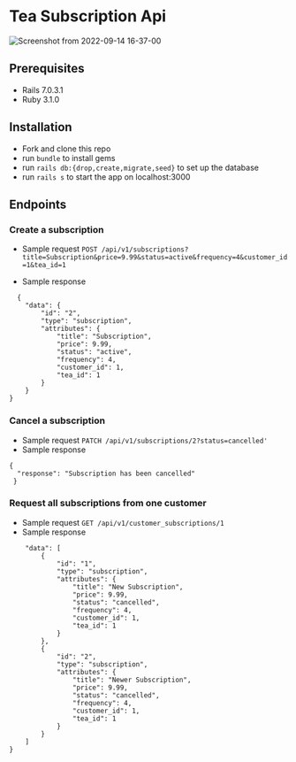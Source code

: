 # Tea Subscription Api

![Screenshot from 2022-09-14 16-37-00](https://user-images.githubusercontent.com/96191917/190495767-e1a32a2d-be8e-4d1e-ab14-67ef520419ce.png)


## Prerequisites
- Rails 7.0.3.1
- Ruby 3.1.0

## Installation
- Fork and clone this repo
- run `bundle` to install gems
- run `rails db:{drop,create,migrate,seed}` to set up the database
- run `rails s` to start the app on localhost:3000

## Endpoints
### Create a subscription
- Sample request
  `POST /api/v1/subscriptions?title=Subscription&price=9.99&status=active&frequency=4&customer_id=1&tea_id=1`

- Sample response
```
  {
    "data": {
        "id": "2",
        "type": "subscription",
        "attributes": {
            "title": "Subscription",
            "price": 9.99,
            "status": "active",
            "frequency": 4,
            "customer_id": 1,
            "tea_id": 1
        }
    }
}
```

### Cancel a subscription
- Sample request
  `PATCH /api/v1/subscriptions/2?status=cancelled'`
- Sample response
```
{
  "response": "Subscription has been cancelled"
 }
```
### Request all subscriptions from one customer
- Sample request
  `GET /api/v1/customer_subscriptions/1`
- Sample response
```
    "data": [
        {
            "id": "1",
            "type": "subscription",
            "attributes": {
                "title": "New Subscription",
                "price": 9.99,
                "status": "cancelled",
                "frequency": 4,
                "customer_id": 1,
                "tea_id": 1
            }
        },
        {
            "id": "2",
            "type": "subscription",
            "attributes": {
                "title": "Newer Subscription",
                "price": 9.99,
                "status": "cancelled",
                "frequency": 4,
                "customer_id": 1,
                "tea_id": 1
            }
        }
    ]
}
```
